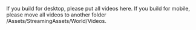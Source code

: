 If you build for desktop, please put all videos here.
If you build for mobile, please move all videos to another folder /Assets/StreamingAssets/World/Videos.